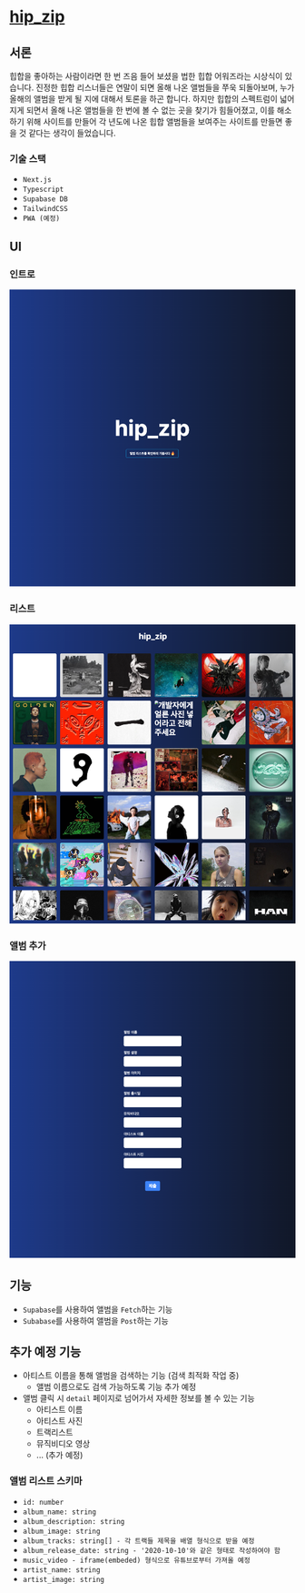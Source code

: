 # [hip_zip](https://hip-zip.kro.kr)

## 서론

힙합을 좋아하는 사람이라면 한 번 즈음 들어 보셨을 법한 힙합 어워즈라는 시상식이 있습니다. 진정한 힙합 리스너들은 연말이 되면 올해 나온 앨범들을 쭈욱 되돌아보며, 누가 올해의 앨범을 받게 될 지에 대해서 토론을 하곤 합니다. 하지만 힙합의 스펙트럼이 넓어지게 되면서 올해 나온 앨범들을 한 번에 볼 수 없는 곳을 찾기가 힘들어졌고, 이를 해소하기 위해 사이트를 만들어 각 년도에 나온 힙합 앨범들을 보여주는 사이트를 만들면 좋을 것 같다는 생각이 들었습니다.

### 기술 스택

- `Next.js`
- `Typescript`
- `Supabase DB`
- `TailwindCSS`
-  `PWA (예정)`

## UI
### 인트로
![img_1.png](img_1.png)

### 리스트
![img.png](img.png)

### 앨범 추가
![img_2.png](img_2.png)

## 기능
- `Supabase`를 사용하여 앨범을 `Fetch`하는 기능
- `Subabase`를 사용하여 앨범을 `Post`하는 기능

## 추가 예정 기능
- 아티스트 이름을 통해 앨범을 검색하는 기능 (검색 최적화 작업 중)
  - 앨범 이름으로도 검색 가능하도록 기능 추가 예정
- 앨범 클릭 시 `detail` 페이지로 넘어가서 자세한 정보를 볼 수 있는 기능
  - 아티스트 이름
  - 아티스트 사진
  - 트랙리스트
  - 뮤직비디오 영상
  - ... (추가 예정)

### 앨범 리스트 스키마

- `id: number`
- `album_name: string`
- `album_description: string`
- `album_image: string`
- `album_tracks: string[] - 각 트랙들 제목을 배열 형식으로 받을 예정`
- `album_release_date: string - '2020-10-10'와 같은 형태로 작성하여야 함`
- `music_video - iframe(embeded) 형식으로 유튜브로부터 가져올 예정`
- `artist_name: string`
- `artist_image: string`
